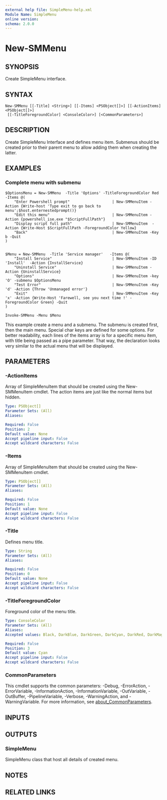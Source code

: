 ```yaml
---
external help file: SimpleMenu-help.xml
Module Name: SimpleMenu
online version:
schema: 2.0.0
---
```


# New-SMMenu

## SYNOPSIS
Create SimpleMenu interface.

## SYNTAX

```
New-SMMenu [[-Title] <String>] [[-Items] <PSObject[]>] [[-ActionItems] <PSObject[]>]
 [[-TitleForegroundColor] <ConsoleColor>] [<CommonParameters>]
```

## DESCRIPTION
Create SimpleMenu Interface and defines menu item.
Submenus should be created prior to their parent menu to allow adding them when creating the latter.

## EXAMPLES

### Complete menu with submenu

```
$OptionsMenu = New-SMMenu  -Title 'Options' -TitleForegroundColor Red  -Items @(
    "Enter Powershell prompt"                   | New-SMMenuItem -Action {Write-host 'Type exit to go back to menu';$host.enternestedprompt()} 
    "Edit this menu"                            | New-SMMenuItem -Action {powershell_ise.exe "$ScriptFullPath"}
    "Display script full path"                  | New-SMMenuItem  -Action {Write-Host $ScriptFullPath -ForegroundColor Yellow}
    "Back"                                      | New-SMMenuItem -Key b -Quit
)


$Menu = New-SMMenu  -Title 'Service manager'   -Items @(
    "Install Service"                           | New-SMMenuItem -ID 'Install'  -Action {InstallService} 
    "Uninstall Service"                         | New-SMMenuItem -Action {UninstallService}
    "Options"                                   | New-SMMenuItem -key 'O' -submenu $OptionsMenu
    "Test Error"                                | New-SMMenuItem -Key 'd' -Action {Throw 'Unmanaged error'} 
    "Exit"                                      | New-SMMenuItem -Key 'x' -Action {Write-Host 'Farewell, see you next time !' -ForegroundColor Green} -Quit 
)

Invoke-SMMenu -Menu $Menu
```

This example create a menu and a submenu.
The submenu is created first, then the main menu.
Special char keys are defined for some options. 
For better readability, each lines of the items array is for a specific menu item, with title being passed as a pipe parameter.
That way, the declaration looks very similar to the actual menu that will be displayed.

## PARAMETERS

### -ActionItems
Array of SimpleMenuItem that should be created using the New-SMMenuItem cmdlet. The action items are just like the normal items but hidden.

```yaml
Type: PSObject[]
Parameter Sets: (All)
Aliases:

Required: False
Position: 2
Default value: None
Accept pipeline input: False
Accept wildcard characters: False
```

### -Items
Array of SimpleMenuItem that should be created using the New-SMMenuItem cmdlet.

```yaml
Type: PSObject[]
Parameter Sets: (All)
Aliases:

Required: False
Position: 1
Default value: None
Accept pipeline input: False
Accept wildcard characters: False
```

### -Title
Defines menu title.

```yaml
Type: String
Parameter Sets: (All)
Aliases:

Required: False
Position: 0
Default value: None
Accept pipeline input: False
Accept wildcard characters: False
```

### -TitleForegroundColor
Foreground color of the menu title.

```yaml
Type: ConsoleColor
Parameter Sets: (All)
Aliases:
Accepted values: Black, DarkBlue, DarkGreen, DarkCyan, DarkRed, DarkMagenta, DarkYellow, Gray, DarkGray, Blue, Green, Cyan, Red, Magenta, Yellow, White

Required: False
Position: 3
Default value: Cyan
Accept pipeline input: False
Accept wildcard characters: False
```

### CommonParameters
This cmdlet supports the common parameters: -Debug, -ErrorAction, -ErrorVariable, -InformationAction, -InformationVariable, -OutVariable, -OutBuffer, -PipelineVariable, -Verbose, -WarningAction, and -WarningVariable. For more information, see [about_CommonParameters](http://go.microsoft.com/fwlink/?LinkID=113216).

## INPUTS

## OUTPUTS

### SimpleMenu
SimpleMenu class that host all details of created menu.

## NOTES

## RELATED LINKS
